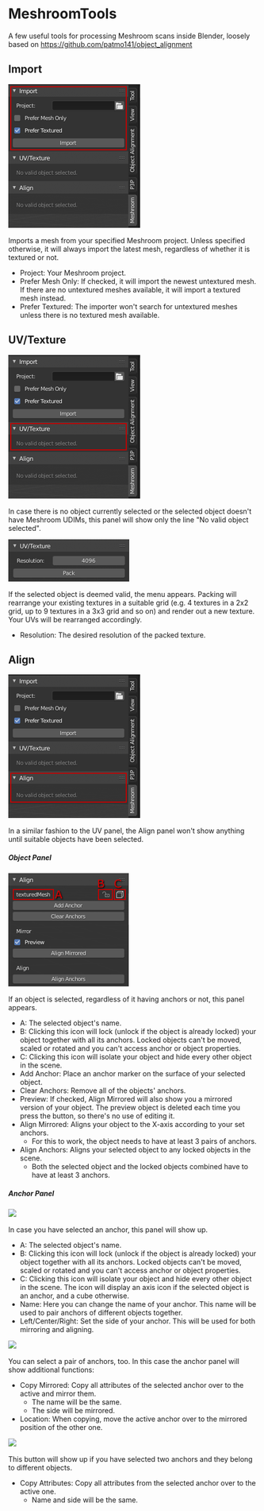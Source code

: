 # MeshroomTools

A few useful tools for processing Meshroom scans inside Blender, loosely based on
https://github.com/patmo141/object_alignment 




## Import



![](https://github.com/Stwend/MeshroomTools/blob/master/__readme_img/import.png) 



Imports a mesh from your specified Meshroom project. Unless specified otherwise, it will always import the latest mesh, regardless of whether it is textured or not.



- Project: Your Meshroom project.
- Prefer Mesh Only: If checked, it will import the newest untextured mesh. If there are no untextured meshes available, it will import a textured mesh instead.
- Prefer Textured: The importer won't search for untextured meshes unless there is no textured mesh available.





## UV/Texture

![](https://github.com/Stwend/MeshroomTools/blob/master/__readme_img/texture.png) 

In case there is no object currently selected or the selected object doesn't have Meshroom UDIMs, this panel will show only the line "No valid object selected".



![](https://github.com/Stwend/MeshroomTools/blob/master/__readme_img/texture_active.PNG) 

If the selected object is deemed valid, the menu appears. Packing will rearrange your existing textures in a suitable grid (e.g. 4 textures in a 2x2 grid, up to 9 textures in a 3x3 grid and so on) and render out a new texture. Your UVs will be rearranged accordingly.

- Resolution: The desired resolution of the packed texture.



## Align

![](https://github.com/Stwend/MeshroomTools/blob/master/__readme_img/align.png) 

In a similar fashion to the UV panel, the Align panel won't show anything until suitable objects have been selected.



##### Object Panel

![](https://github.com/Stwend/MeshroomTools/blob/master/__readme_img/align_active_object.PNG) 

If an object is selected, regardless of it having anchors or not, this panel appears.

- A: The selected object's name.
- B: Clicking this icon will lock (unlock if the object is already locked) your object together with all its anchors. Locked objects can't be moved, scaled or rotated and you can't access anchor or object properties.
- C: Clicking this icon will isolate your object and hide every other object in the scene.
- Add Anchor: Place an anchor marker on the surface of your selected object.
- Clear Anchors: Remove all of the objects' anchors.
- Preview: If checked, Align Mirrored will also show you a mirrored version of your object. The preview object is deleted each time you press the button, so there's no use of editing it.
- Align Mirrored: Aligns your object to the X-axis according to your set anchors.
  - For this to work, the object needs to have at least 3 pairs of anchors.
- Align Anchors: Aligns your selected object to any locked objects in the scene.
  - Both the selected object and the locked objects combined have to have at least 3 anchors.



##### Anchor Panel

![](https://github.com/Stwend/MeshroomTools/blob/master/align_active_anchor.PNG) 

In case you have selected an anchor, this panel will show up.

- A: The selected object's name.
- B: Clicking this icon will lock (unlock if the object is already locked) your object together with all its anchors. Locked objects can't be moved, scaled or rotated and you can't access anchor or object properties.
- C: Clicking this icon will isolate your object and hide every other object in the scene. The icon will display an axis icon if the selected object is an anchor, and a cube otherwise.
- Name: Here you can change the name of your anchor. This name will be used to pair anchors of different objects  together.
- Left/Center/Right: Set the side of your anchor. This will be used for both mirroring and aligning.



![](https://github.com/Stwend/MeshroomTools/blob/master/align_active_anchor_pair.PNG) 

You can select a pair of anchors, too. In this case the anchor panel will show additional functions:

- Copy Mirrored: Copy all attributes of the selected anchor over to the active and mirror them.
  - The name will be the same.
  - The side will be mirrored.
- Location: When copying, move the active anchor over to the mirrored position of the other one.



![](https://github.com/Stwend/MeshroomTools/blob/master/align_active_anchor_pair_2.PNG) 

This button will show up if you have selected two anchors and they belong to different objects.

- Copy Attributes: Copy all attributes from the selected anchor over to the active one.
  - Name and side will be the same.
